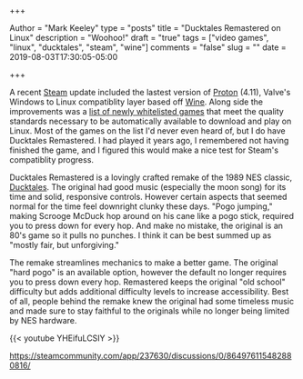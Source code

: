 +++

Author = "Mark Keeley"
type = "posts"
title = "Ducktales Remastered on Linux"
description = "Woohoo!"
draft = "true"
tags = ["video games", "linux", "ducktales", "steam", "wine"]
comments = "false"
slug = ""
date = 2019-08-03T17:30:05-05:00

+++

A recent [Steam](https://store.steampowered.com/) update included the lastest version of [Proton](https://github.com/ValveSoftware/Proton) (4.11), Valve's Windows to Linux compatiblity layer based off [Wine](https://www.winehq.org/). Along side the improvements was a [list of newly whitelisted games](https://www.gamingonlinux.com/articles/valve-add-additional-titles-to-the-steam-play-whitelist.14692) that meet the quality standards necessary to be automatically available to download and play on Linux. Most of the games on the list I'd never even heard of, but I do have Ducktales Remastered. I had played it years ago, I remembered not having finished the game, and I figured this would make a nice test for Steam's compatiblity progress.

<!--more-->

Ducktales Remastered is a lovingly crafted remake of the 1989 NES classic, [Ducktales](https://infogalactic.com/info/DuckTales_(video_game)). The original had good music (especially the moon song) for its time and solid, responsive controls. However certain aspects that seemed normal for the time feel downright clunky these days. "Pogo jumping," making Scrooge McDuck hop around on his cane like a pogo stick, required you to press down for every hop. And make no mistake, the original is an 80's game so it pulls no punches. I think it can be best summed up as "mostly fair, but unforgiving." 

The remake streamlines mechanics to make a better game. The original "hard pogo" is an available option, however the default no longer requires you to press down every hop. Remastered keeps the original "old school" difficulty but adds additional difficulty levels to increase accessibility. Best of all, people behind the remake knew the original had some timeless music and made sure to stay faithful to the originals while no longer being limited by NES hardware.

{{< youtube YHEifuLCSIY >}}


https://steamcommunity.com/app/237630/discussions/0/864976115482880816/

